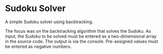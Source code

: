 # Sudoku Solver

A simple Sudoku solver using backtracking.


The focus was on the backtracking algorithm that solves the Sudoku.
As input, the Sudoku to be solved must be entered as a two-dimensional array in the source code. The output is via the console. Pre-assigned values must be entered as negative numbers.
